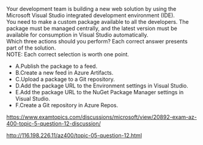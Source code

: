 Your development team is building a new web solution by using the Microsoft Visual Studio integrated development environment (IDE).<br/>You need to make a custom package available to all the developers. The package must be managed centrally, and the latest version must be available for consumption in Visual Studio automatically.<br/>Which three actions should you perform? Each correct answer presents part of the solution.<br/>NOTE: Each correct selection is worth one point.<br/><ul><li class="multi-choice-item correct-hidden"><span class="multi-choice-letter" data-choice-letter="A">A.</span>Publish the package to a feed.</li><li class="multi-choice-item correct-hidden"><span class="multi-choice-letter" data-choice-letter="B">B.</span>Create a new feed in Azure Artifacts.</li><li class="multi-choice-item"><span class="multi-choice-letter" data-choice-letter="C">C.</span>Upload a package to a Git repository.</li><li class="multi-choice-item"><span class="multi-choice-letter" data-choice-letter="D">D.</span>Add the package URL to the Environment settings in Visual Studio.</li><li class="multi-choice-item correct-hidden"><span class="multi-choice-letter" data-choice-letter="E">E.</span>Add the package URL to the NuGet Package Manager settings in Visual Studio.</li><li class="multi-choice-item"><span class="multi-choice-letter" data-choice-letter="F">F.</span>Create a Git repository in Azure Repos.</li></ul><p><a href="https://www.examtopics.com/discussions/microsoft/view/20892-exam-az-400-topic-5-question-12-discussion/">https://www.examtopics.com/discussions/microsoft/view/20892-exam-az-400-topic-5-question-12-discussion/</a></p><p><a href="http://116.198.226.11/az400/topic-05-question-12.html">http://116.198.226.11/az400/topic-05-question-12.html</a></p><script src="https://giscus.app/client.js"                    data-repo="azsamples/az204"                    data-repo-id="R_kgDOMRXzDQ"                    data-category="General"                    data-category-id="DIC_kwDOMRXzDc4Cgi27"                    data-mapping="pathname"                    data-strict="1"                    data-reactions-enabled="0"                    data-emit-metadata="0"                    data-input-position="bottom"                    data-theme="preferred_color_scheme"                    data-lang="en"                    crossorigin="anonymous"                    async>                    </script>